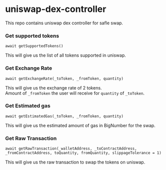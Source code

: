 # uniswap-dex-controller

This repo contains uniswap dex controller for safle swap.

### Get supported tokens

```
await getSupportedTokens()
```

This will give us the list of all tokens supported in uniswap.

### Get Exchange Rate

```
await getExchangeRate(_toToken, _fromToken, quantity)
```

This will give us the exchange rate of 2 tokens.<br/>
Amount of `_fromToken` the user will receive for `quantity` of `_toToken`.

### Get Estimated gas

```
await getEstimatedGas(_toToken, _fromToken, quantity)
```

This will give us the estimated amount of gas in BigNumber for the swap.

### Get Raw Transaction

```
await getRawTransaction(_walletAddress, _toContractAddress, _fromContractAddress, toQuantity, fromQuantity, slippageTolerance = 1)
```

This will give us the raw transaction to swap the tokens on uniswap.
